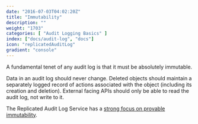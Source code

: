```yaml
---
date: "2016-07-03T04:02:20Z"
title: "Immutability"
description: ""
weight: "1703"
categories: [ "Audit Logging Basics" ]
index: ["docs/audit-log", "docs"]
icon: "replicatedAuditLog"
gradient: "console"
---
```


A fundamental tenet of any audit log is that it must be absolutely immutable.

Data in an audit log should never change. Deleted objects should maintain a separately logged record of actions associated with the object (including its creation and deletion). External facing APIs should only be able to read the audit log, not write to it.

The Replicated Audit Log Service has a [strong focus on provable immutability](/docs/audit-log/architecture/immutability-guarantee).
